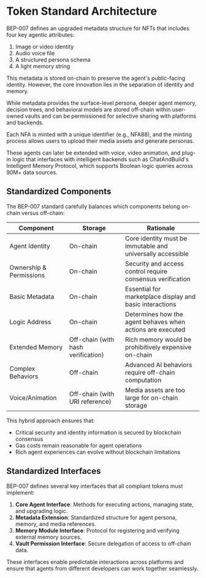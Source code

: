 # Token Standard Architecture

BEP-007 defines an upgraded metadata structure for NFTs that includes four key agentic attributes:

1. Image or video identity
2. Audio voice file
3. A structured persona schema
4. A light memory string

This metadata is stored on-chain to preserve the agent's public-facing identity. However, the core innovation lies in the separation of identity and memory.

While metadata provides the surface-level persona, deeper agent memory, decision trees, and behavioral models are stored off-chain within user-owned vaults and can be permissioned for selective sharing with platforms and backends.

Each NFA is minted with a unique identifier (e.g., NFA88), and the minting process allows users to upload their media assets and generate personas.

These agents can later be extended with voice, video animation, and plug-in logic that interfaces with intelligent backends such as ChatAndBuild's Intelligent Memory Protocol, which supports Boolean logic queries across 90M+ data sources.

## Standardized Components

The BEP-007 standard carefully balances which components belong on-chain versus off-chain:

| Component | Storage | Rationale |
|-----------|---------|-----------|
| Agent Identity | On-chain | Core identity must be immutable and universally accessible |
| Ownership & Permissions | On-chain | Security and access control require consensus verification |
| Basic Metadata | On-chain | Essential for marketplace display and basic interactions |
| Logic Address | On-chain | Determines how the agent behaves when actions are executed |
| Extended Memory | Off-chain (with hash verification) | Rich memory would be prohibitively expensive on-chain |
| Complex Behaviors | Off-chain | Advanced AI behaviors require off-chain computation |
| Voice/Animation | Off-chain (with URI reference) | Media assets are too large for on-chain storage |

This hybrid approach ensures that:
- Critical security and identity information is secured by blockchain consensus
- Gas costs remain reasonable for agent operations
- Rich agent experiences can evolve without blockchain limitations

## Standardized Interfaces

BEP-007 defines several key interfaces that all compliant tokens must implement:

1. **Core Agent Interface**: Methods for executing actions, managing state, and upgrading logic.
2. **Metadata Extension**: Standardized structure for agent persona, memory, and media references.
3. **Memory Module Interface**: Protocol for registering and verifying external memory sources.
4. **Vault Permission Interface**: Secure delegation of access to off-chain data.

These interfaces enable predictable interactions across platforms and ensure that agents from different developers can work together seamlessly.
